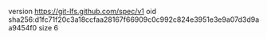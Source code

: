 version https://git-lfs.github.com/spec/v1
oid sha256:d1fc71f20c3a18ccfaa28167f66909c0c992c824e3951e3e9a07d3d9aa9454f0
size 6
